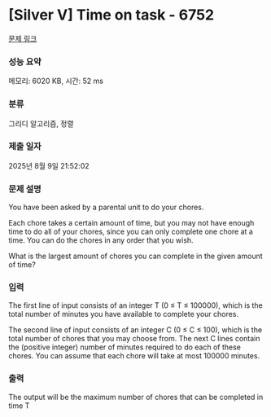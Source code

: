# [Silver V] Time on task - 6752 

[문제 링크](https://www.acmicpc.net/problem/6752) 

### 성능 요약

메모리: 6020 KB, 시간: 52 ms

### 분류

그리디 알고리즘, 정렬

### 제출 일자

2025년 8월 9일 21:52:02

### 문제 설명

<p>You have been asked by a parental unit to do your chores.</p>

<p>Each chore takes a certain amount of time, but you may not have enough time to do all of your chores, since you can only complete one chore at a time. You can do the chores in any order that you wish.</p>

<p>What is the largest amount of chores you can complete in the given amount of time?</p>

### 입력 

 <p>The first line of input consists of an integer T (0 ≤ T ≤ 100000), which is the total number of minutes you have available to complete your chores.</p>

<p>The second line of input consists of an integer C (0 ≤ C ≤ 100), which is the total number of chores that you may choose from. The next C lines contain the (positive integer) number of minutes required to do each of these chores. You can assume that each chore will take at most 100000 minutes.</p>

### 출력 

 <p>The output will be the maximum number of chores that can be completed in time T</p>

